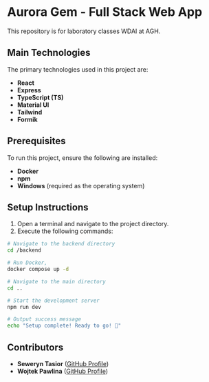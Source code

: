 # Aurora Gem - Full Stack  Web App

This repository is for laboratory classes WDAI at AGH.

## Main Technologies
The primary technologies used in this project are:
- **React**
- **Express**
- **TypeScript (TS)**
- **Material UI**
- **Tailwind**
- **Formik**

## Prerequisites
To run this project, ensure the following are installed:
- **Docker**
- **npm**
- **Windows** (required as the operating system)

## Setup Instructions
1. Open a terminal and navigate to the project directory.
2. Execute the following commands:

```sh
# Navigate to the backend directory
cd /backend

# Run Docker, 
docker compose up -d

# Navigate to the main directory
cd ..

# Start the development server
npm run dev

# Output success message
echo "Setup complete! Ready to go! 🎉"
```

## Contributors
- **Seweryn Tasior** ([GitHub Profile](https://github.com/Sewery))
- **Wojtek Pawlina** ([GitHub Profile](https://github.com/Wpawlina))

